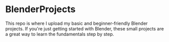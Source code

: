 # BlenderProjects
This repo is where I upload my basic and beginner-friendly Blender projects. If you're just getting started with Blender, these small projects are a great way to learn the fundamentals step by step.

